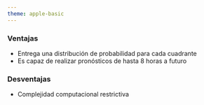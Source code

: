 ```yaml
---
theme: apple-basic
---
```

<BarTop title="Propuestas de arquitectura - MetNet³" />

<div class="grid grid-rows-2 w-full h-full gap-y-2 mt-6">
  <div 
    style="color: white; background-image: url('http://mostafadehghani.com/wp-content/uploads/2020/05/metnet-1024x613.png'); background-repeat: no-repeat; background-position: center center; background-size: 22em;"
    >
  </div>
  <div class="grid grid-cols-2 gap-x-17 w-215">
    <div>
      <h3>Ventajas</h3>
      <ul class="mt-7">
        <li>Entrega una distribución de probabilidad para cada cuadrante</li>
        <li>Es capaz de realizar pronósticos de hasta 8 horas a futuro</li>
      </ul>
    </div>
    <div>
      <h3>Desventajas</h3>
      <ul class="mt-7">
        <li>Complejidad computacional restrictiva</li>
      </ul>
    </div>
  </div>

</div>


<BarBottom />